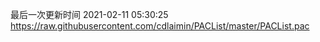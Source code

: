 最后一次更新时间 2021-02-11 05:30:25
https://raw.githubusercontent.com/cdlaimin/PACList/master/PACList.pac

